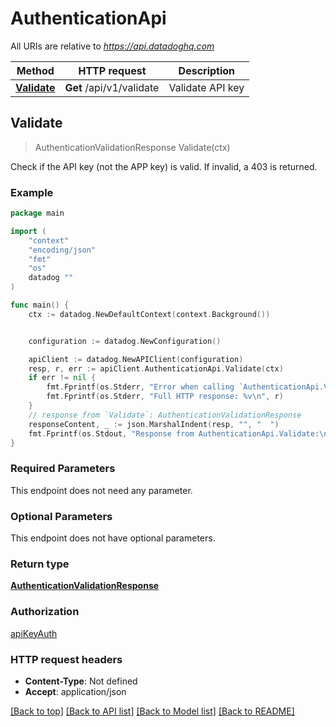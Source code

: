 # AuthenticationApi

All URIs are relative to *https://api.datadoghq.com*

Method | HTTP request | Description
------ | ------------ | ------------
[**Validate**](AuthenticationApi.md#Validate) | **Get** /api/v1/validate | Validate API key



## Validate

> AuthenticationValidationResponse Validate(ctx)

Check if the API key (not the APP key) is valid. If invalid, a 403 is returned.

### Example

```go
package main

import (
    "context"
    "encoding/json"
    "fmt"
    "os"
    datadog ""
)

func main() {
    ctx := datadog.NewDefaultContext(context.Background())


    configuration := datadog.NewConfiguration()

    apiClient := datadog.NewAPIClient(configuration)
    resp, r, err := apiClient.AuthenticationApi.Validate(ctx)
    if err != nil {
        fmt.Fprintf(os.Stderr, "Error when calling `AuthenticationApi.Validate`: %v\n", err)
        fmt.Fprintf(os.Stderr, "Full HTTP response: %v\n", r)
    }
    // response from `Validate`: AuthenticationValidationResponse
    responseContent, _ := json.MarshalIndent(resp, "", "  ")
    fmt.Fprintf(os.Stdout, "Response from AuthenticationApi.Validate:\n%s\n", responseContent)
}
```

### Required Parameters

This endpoint does not need any parameter.


### Optional Parameters

This endpoint does not have optional parameters.


### Return type

[**AuthenticationValidationResponse**](AuthenticationValidationResponse.md)

### Authorization

[apiKeyAuth](../README.md#apiKeyAuth)

### HTTP request headers

- **Content-Type**: Not defined
- **Accept**: application/json

[[Back to top]](#) [[Back to API list]](../README.md#documentation-for-api-endpoints)
[[Back to Model list]](../README.md#documentation-for-models)
[[Back to README]](../README.md)


